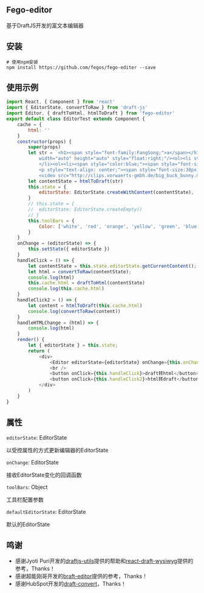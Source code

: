 Fego-editor
---
基于DraftJS开发的富文本编辑器

安装
---
```
# 使用npm安装
npm install https://github.com/fegos/fego-editer --save
```

使用示例
---
```js
import React, { Component } from 'react'
import { EditorState, convertToRaw } from 'draft-js'
import Editor, { draftToHtml, htmlToDraft } from 'fego-editor'
export default class EditorTest extends Component {
	cache = {
		html: ''
	}
	constructor(props) {
		super(props)
		let str = `<h1><span style="font-family:FangSong;">a</span></h1><img src="https://ss0.bdstatic.com/5aV1bjqh_Q23odCf/static/superman/img/logo_top_ca79a146.png" 
			width="auto" height="auto" style="float:right;"/><ol><li style="text-align:center;"><span style="color:blue;">asdasd</span>
			</li><ol><li><span style="color:blue;"><span style="font-size:20px;">asda</span></span></li></ol></ol>
			<p style="text-align: center;"><span style="font-size:30px;"><em><u><strong>asd</strong></u></em></span></p>
			<video src="http://clips.vorwaerts-gmbh.de/big_buck_bunny.mp4" width="auto" height="auto">a</video><a href="www.163.com" target="_blank">asdasd</a><p></p>`;
		let contentState = htmlToDraft(str)
		this.state = {
			editorState: EditorState.createWithContent(contentState),
		}
		// this.state = {
		// 	editorState: EditorState.createEmpty()
		// }
		this.toolBars = {
			Color: ['white', 'red', 'orange', 'yellow', 'green', 'blue', 'indigo', 'violet', 'pink']
		}
	}
	onChange = (editorState) => {
		this.setState({ editorState })
	}
	handleClick = () => {
		let contentState = this.state.editorState.getCurrentContent();
		let html = convertToRaw(contentState);
		console.log(html)
		this.cache.html = draftToHtml(contentState)
		console.log(this.cache.html)
	}
	handleClick2 = () => {
		let content = htmlToDraft(this.cache.html)
		console.log(convertToRaw(content))
	}
	handleHTMLChange = (html) => {
		console.log(html)
	}
	render() {
		let { editorState } = this.state;
		return (
			<div>
				<Editor editorState={editorState} onChange={this.onChange} getHtml={this.getHtml} toolBars={this.toolBars} />
				<br />
				<button onClick={this.handleClick}>draft转html</button>&nbsp;&nbsp;&nbsp;&nbsp;
				<button onClick={this.handleClick2}>html转draft</button>
			</div>
		)
	}
}
```

属性
---
`editorState`: EditorState

以受控属性的方式更新编辑器的EditorState

`onChange`: EditorState

接收EditorState变化的回调函数

`toolBars`: Object

工具栏配置参数

`defaultEditorState`: EditorState

默认的EditorState


鸣谢
---
- 感谢Jyoti Puri开发的[draftjs-utils](https://github.com/jpuri/draftjs-utils)提供的帮助和[react-draft-wysiwyg](https://github.com/jpuri/react-draft-wysiwyg)提供的参考，Thanks！
- 感谢超能刚哥开发的[braft-editor](https://github.com/margox/braft-editor)提供的参考，Thanks！
- 感谢HubSpot开发的[draft-convert](https://github.com/HubSpot/draft-convert)，Thanks！